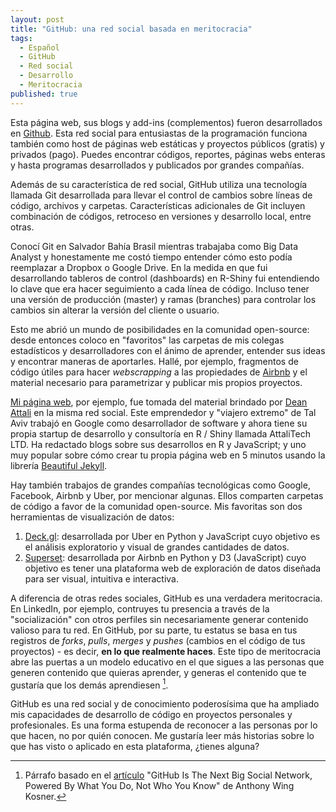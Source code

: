 ```yaml
---
layout: post
title: "GitHub: una red social basada en meritocracia"
tags:
  - Español
  - GitHub
  - Red social
  - Desarrollo
  - Meritocracia
published: true
---
```


Esta página web, sus blogs y add-ins (complementos) fueron desarrollados en [Github](https://github.com/). Esta red social para entusiastas de la programación funciona también como host de páginas web estáticas y proyectos públicos (gratis) y privados (pago). Puedes encontrar códigos, reportes, páginas webs enteras y hasta programas desarrollados y publicados por grandes compañías.

Además de su característica de red social, GitHub utiliza una tecnología llamada Git desarrollada para llevar el control de cambios sobre líneas de código, archivos y carpetas. Características adicionales de Git incluyen combinación de códigos, retroceso en versiones y desarrollo local, entre otras.

Conocí Git en Salvador Bahía Brasil mientras trabajaba como Big Data Analyst y honestamente me costó tiempo entender cómo esto podía reemplazar a Dropbox o Google Drive. En la medida en que fui desarrollando tableros de control (dashboards) en R-Shiny fui entendiendo lo clave que era hacer seguimiento a cada línea de código. Incluso tener una versión de producción (master) y ramas (branches) para controlar los cambios sin alterar la versión del cliente o usuario. 

Esto me abrió un mundo de posibilidades en la comunidad open-source: desde entonces coloco en "favoritos" las carpetas de mis colegas estadísticos y desarrolladores con el ánimo de aprender, entender sus ideas y encontrar maneras de aportarles. Hallé, por ejemplo, fragmentos de código útiles para hacer _webscrapping_ a las propiedades de [Airbnb](http://airbnb.com/) y el material necesario para parametrizar y publicar mis propios proyectos.

[Mi página web](http://cecabrera.github.io), por ejemplo, fue tomada del material brindado por [Dean Attali](https://github.com/daattali) en la misma red social. Este emprendedor y "viajero extremo" de Tal Aviv trabajó en Google como desarrollador de software y ahora tiene su propia startup de desarrollo y consultoría en R / Shiny llamada AttaliTech LTD. Ha redactado blogs sobre sus desarrollos en R y JavaScript; y uno muy popular sobre cómo crear tu propia página web en 5 minutos usando la librería [Beautiful Jekyll](http://deanattali.com/beautiful-jekyll/).

Hay también trabajos de grandes compañías tecnológicas como Google, Facebook, Airbnb y Uber, por mencionar algunas. Ellos comparten carpetas de código a favor de la comunidad open-source. Mis favoritas son dos herramientas de visualización de datos: 

1. [Deck.gl](http://uber.github.io/deck.gl/#/): desarrollada por Uber en Python y JavaScript cuyo objetivo es el análisis exploratorio y visual de grandes cantidades de datos.
2. [Superset](https://github.com/airbnb/superset): desarrollada por Airbnb en Python y D3 (JavaScript) cuyo objetivo es tener una plataforma web de exploración de datos diseñada para ser visual, intuitiva e interactiva.

A diferencia de otras redes sociales, GitHub es una verdadera meritocracia. En LinkedIn, por ejemplo, contruyes tu presencia a través de la "socialización" con otros perfiles sin necesariamente generar contenido valioso para tu red. En GitHub, por su parte, tu estatus se basa en tus registros de _forks_, _pulls_, _merges_ y _pushes_ (cambios en el código de tus proyectos) - es decir, __en lo que realmente haces__. Este tipo de meritocracia abre las puertas a un modelo educativo en el que sigues a las personas que generen contenido que quieras aprender, y generas el contenido que te gustaría que los demás aprendiesen [^1].

[^1]: Párrafo basado en el [artículo](https://www.forbes.com/sites/anthonykosner/2012/07/15/github-is-the-next-big-social-network-powered-by-what-you-do-not-who-you-know/#4d6db52445ce) "GitHub Is The Next Big Social Network, Powered By What You Do, Not Who You Know" de Anthony Wing Kosner.

GitHub es una red social y de conocimiento poderosísima que ha ampliado mis capacidades de desarrollo de código en proyectos personales y profesionales. Es una forma estupenda de reconocer a las personas por lo que hacen, no por quién conocen. Me gustaría leer más historias sobre lo que has visto o aplicado en esta plataforma, ¿tienes alguna?